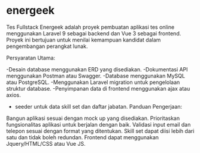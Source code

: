 # energeek
 
Tes Fullstack Energeek adalah proyek pembuatan aplikasi tes online menggunakan Laravel 9 sebagai backend dan Vue 3 sebagai frontend. Proyek ini bertujuan untuk menilai kemampuan kandidat dalam pengembangan perangkat lunak.

Persyaratan Utama:

-Desain database menggunakan ERD yang disediakan.
-Dokumentasi API menggunakan Postman atau Swagger.
-Database menggunakan MySQL atau PostgreSQL.
-Menggunakan Laravel migration untuk pengelolaan struktur database.
-Penyimpanan data di frontend menggunakan ajax atau axios.
- seeder untuk data skill set dan daftar jabatan.
Panduan Pengerjaan:

Bangun aplikasi sesuai dengan mock up yang disediakan.
Prioritaskan fungsionalitas aplikasi untuk berjalan dengan baik.
Validasi input email dan telepon sesuai dengan format yang ditentukan.
Skill set dapat diisi lebih dari satu dan tidak boleh redundan.
Frontend dapat menggunakan Jquery/HTML/CSS atau Vue JS.
